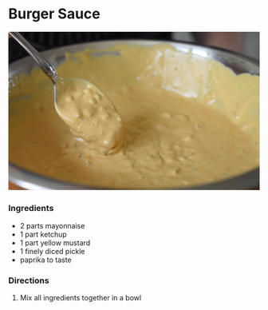 # Burger Sauce

![Delicious burger sauce](images/burger_sauce.png)

### Ingredients

- 2 parts mayonnaise
- 1 part ketchup
- 1 part yellow mustard
- 1 finely diced pickle
- paprika to taste

### Directions

1. Mix all ingredients together in a bowl
